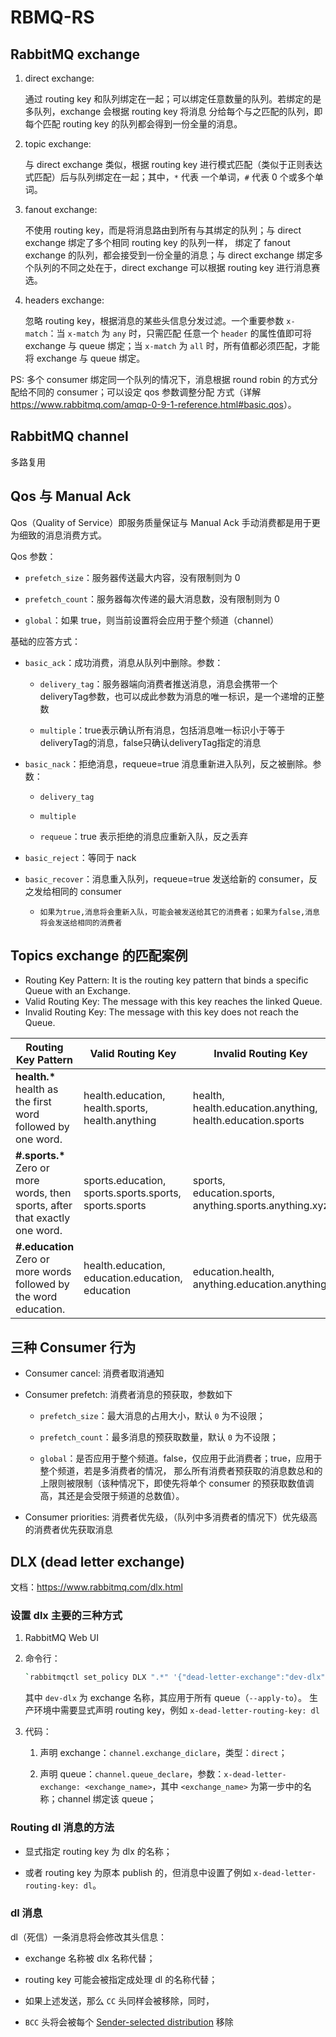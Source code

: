 # RBMQ-RS

## RabbitMQ exchange

1. direct exchange:

    通过 routing key 和队列绑定在一起；可以绑定任意数量的队列。若绑定的是多队列，exchange 会根据 routing key 将消息
    分给每个与之匹配的队列，即每个匹配 routing key 的队列都会得到一份全量的消息。

1. topic exchange:

    与 direct exchange 类似，根据 routing key 进行模式匹配（类似于正则表达式匹配）后与队列绑定在一起；其中，`*` 代表
    一个单词，`#` 代表 0 个或多个单词。

1. fanout exchange:

    不使用 routing key，而是将消息路由到所有与其绑定的队列；与 direct exchange 绑定了多个相同 routing key 的队列一样，
    绑定了 fanout exchange 的队列，都会接受到一份全量的消息；与 direct exchange 绑定多个队列的不同之处在于，direct
    exchange 可以根据 routing key 进行消息赛选。

1. headers exchange:

    忽略 routing key，根据消息的某些头信息分发过滤。一个重要参数 `x-match`：当 `x-match` 为 `any` 时，只需匹配
    任意一个 `header` 的属性值即可将 exchange 与 queue 绑定；当 `x-match` 为 `all` 时，所有值都必须匹配，才能将
    exchange 与 queue 绑定。

PS: 多个 consumer 绑定同一个队列的情况下，消息根据 round robin 的方式分配给不同的 consumer；可以设定 qos 参数调整分配
方式（详解 <https://www.rabbitmq.com/amqp-0-9-1-reference.html#basic.qos>）。

## RabbitMQ channel

多路复用

## Qos 与 Manual Ack

Qos（Quality of Service）即服务质量保证与 Manual Ack 手动消费都是用于更为细致的消息消费方式。

Qos 参数：

- `prefetch_size`：服务器传送最大内容，没有限制则为 0

- `prefetch_count`：服务器每次传递的最大消息数，没有限制则为 0

- `global`：如果 true，则当前设置将会应用于整个频道（channel）

基础的应答方式：

- `basic_ack`：成功消费，消息从队列中删除。参数：

  - `delivery_tag`：服务器端向消费者推送消息，消息会携带一个deliveryTag参数，也可以成此参数为消息的唯一标识，是一个递增的正整数

  - `multiple`：true表示确认所有消息，包括消息唯一标识小于等于deliveryTag的消息，false只确认deliveryTag指定的消息

- `basic_nack`：拒绝消息，requeue=true 消息重新进入队列，反之被删除。参数：

  - `delivery_tag`

  - `multiple`

  - `requeue`：true 表示拒绝的消息应重新入队，反之丢弃

- `basic_reject`：等同于 nack

- `basic_recover`：消息重入队列，requeue=true 发送给新的 consumer，反之发给相同的 consumer

  - `如果为true,消息将会重新入队，可能会被发送给其它的消费者；如果为false,消息将会发送给相同的消费者`

## Topics exchange 的匹配案例

- Routing Key Pattern: It is the routing key pattern that binds a specific Queue with an Exchange.
- Valid Routing Key: The message with this key reaches the linked Queue.
- Invalid Routing Key: The message with this key does not reach the Queue.

|Routing Key Pattern|Valid Routing Key|Invalid Routing Key|
|---|---|---|
|__health.*__ <br/>health as the first word followed by one word.|health.education,<br/>health.sports,<br/>health.anything|health,<br/>health.education.anything,<br/>health.education.sports|
|__#.sports.*__ <br/>Zero or more words, then sports, after that exactly one word.|sports.education,<br/>sports.sports.sports,<br/>sports.sports|sports,<br/>education.sports,<br/>anything.sports.anything.xyz|
|__#.education__ <br/>Zero or more words followed by the word education.|health.education,<br/>education.education,<br/>education|education.health,<br/>anything.education.anything|

## 三种 Consumer 行为

- Consumer cancel: 消费者取消通知

- Consumer prefetch: 消费者消息的预获取，参数如下

  - `prefetch_size`：最大消息的占用大小，默认 `0` 为不设限；

  - `prefetch_count`：最多消息的预获取数量，默认 `0` 为不设限；

  - `global`：是否应用于整个频道。false，仅应用于此消费者；true，应用于整个频道，若是多消费者的情况，
  那么所有消费者预获取的消息数总和的上限则被限制（该种情况下，即使先将单个 consumer 的预获取数值调高，其还是会受限于频道的总数值）。

- Consumer priorities: 消费者优先级，（队列中多消费者的情况下）优先级高的消费者优先获取消息

## DLX (dead letter exchange)

文档：<https://www.rabbitmq.com/dlx.html>

### 设置 dlx 主要的三种方式

1. RabbitMQ Web UI

1. 命令行：

    ```sh
    `rabbitmqctl set_policy DLX ".*" '{"dead-letter-exchange":"dev-dlx"}' --apply-to queues`
    ```

    其中 `dev-dlx` 为 exchange 名称，其应用于所有 queue（`--apply-to`）。
    生产环境中需要显式声明 routing key，例如 `x-dead-letter-routing-key: dl`

1. 代码：

    1. 声明 exchange：`channel.exchange_diclare`，类型：`direct`；

    1. 声明 queue：`channel.queue_declare`，参数：`x-dead-letter-exchange: <exchange_name>`，其中 `<exchange_name>` 为第一步中的名称；channel 绑定该 queue；

### Routing dl 消息的方法

- 显式指定 routing key 为 dlx 的名称；

- 或者 routing key 为原本 publish 的，但消息中设置了例如 `x-dead-letter-routing-key: dl`。

### dl 消息

dl（死信）一条消息将会修改其头信息：

- exchange 名称被 dlx 名称代替；

- routing key 可能会被指定成处理 dl 的名称代替；

- 如果上述发送，那么 `CC` 头同样会被移除，同时，

- `BCC` 头将会被每个 [Sender-selected distribution](https://www.rabbitmq.com/sender-selected.html) 移除
